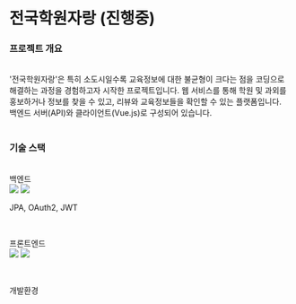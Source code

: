 # 전국학원자랑 (진행중)

### 프로젝트 개요
<br>
'전국학원자랑'은 특히 소도시일수록 교육정보에 대한 불균형이 크다는 점을 코딩으로 해결하는 과정을 경험하고자 시작한 프로젝트입니다.
웹 서비스를 통해 학원 및 과외를 홍보하거나 정보를 찾을 수 있고, 리뷰와 교육정보들을 확인할 수 있는 플랫폼입니다.

<br>
백엔드 서버(API)와 클라이언트(Vue.js)로 구성되어 있습니다.

<br>

<br>

### 기술 스택

<br>
백엔드<br>
<img src="https://img.shields.io/badge/Spring Boot-6DB33F?style=flat-square&logo=Spring Boot&logoColor=white"/> <img src="https://img.shields.io/badge/Spring Security-6DB33F?style=flat-square&logo=Spring Security&logoColor=white"/>

JPA, OAuth2, JWT

<br>

프론트엔드<br>
<img src="https://img.shields.io/badge/Vue.js-4FC08D?style=flat-square&logo=Vue.js&logoColor=white"/> 
<img src="https://img.shields.io/badge/Vuetify-1867C0?style=flat-square&logo=Vuetify&logoColor=white"/> 


<br>

개발환경

<img alt="" src ="https://img.shields.io/badge/VSCode-007ACC.svg?&style=flat&logo=Visual Studio Code&logoColor=white"/> <img alt="" src ="https://img.shields.io/badge/IntelliJ-000000.svg?&style=flat&logo=IntelliJ IDEA&logoColor=white"/>
